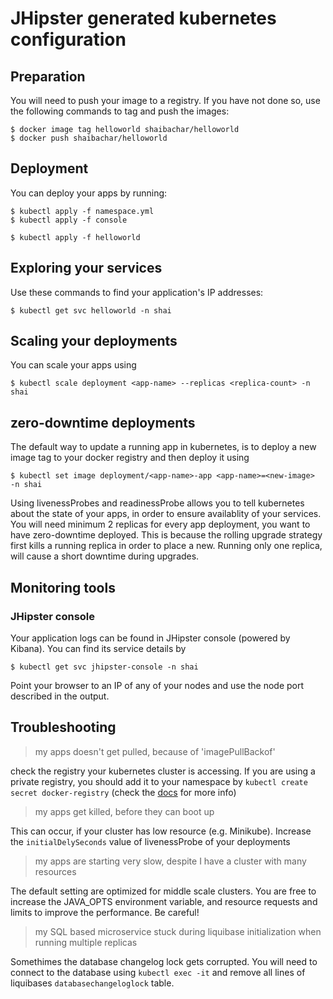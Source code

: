 # JHipster generated kubernetes configuration

## Preparation

You will need to push your image to a registry. If you have not done so, use the following commands to tag and push the images:

```
$ docker image tag helloworld shaibachar/helloworld
$ docker push shaibachar/helloworld
```

## Deployment

You can deploy your apps by running:

```
$ kubectl apply -f namespace.yml
$ kubectl apply -f console

$ kubectl apply -f helloworld
```

## Exploring your services


Use these commands to find your application's IP addresses:

```
$ kubectl get svc helloworld -n shai
```

## Scaling your deployments

You can scale your apps using 

```
$ kubectl scale deployment <app-name> --replicas <replica-count> -n shai
```

## zero-downtime deployments

The default way to update a running app in kubernetes, is to deploy a new image tag to your docker registry and then deploy it using

```
$ kubectl set image deployment/<app-name>-app <app-name>=<new-image>  -n shai
```

Using livenessProbes and readinessProbe allows you to tell kubernetes about the state of your apps, in order to ensure availablity of your services. You will need minimum 2 replicas for every app deployment, you want to have zero-downtime deployed. This is because the rolling upgrade strategy first kills a running replica in order to place a new. Running only one replica, will cause a short downtime during upgrades.

## Monitoring tools

### JHipster console

Your application logs can be found in JHipster console (powered by Kibana). You can find its service details by
```
$ kubectl get svc jhipster-console -n shai
```

Point your browser to an IP of any of your nodes and use the node port described in the output.



## Troubleshooting

> my apps doesn't get pulled, because of 'imagePullBackof'

check the registry your kubernetes cluster is accessing. If you are using a private registry, you should add it to your namespace by `kubectl create secret docker-registry` (check the [docs](https://kubernetes.io/docs/tasks/configure-pod-container/pull-image-private-registry/) for more info)

> my apps get killed, before they can boot up

This can occur, if your cluster has low resource (e.g. Minikube). Increase the `initialDelySeconds` value of livenessProbe of your deployments

> my apps are starting very slow, despite I have a cluster with many resources

The default setting are optimized for middle scale clusters. You are free to increase the JAVA_OPTS environment variable, and resource requests and limits to improve the performance. Be careful!


> my SQL based microservice stuck during liquibase initialization when running multiple replicas

Somethimes the database changelog lock gets corrupted. You will need to connect to the database using `kubectl exec -it` and remove all lines of liquibases `databasechangeloglock` table.
